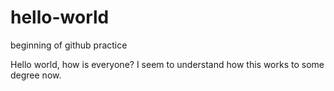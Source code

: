 # hello-world
beginning of github practice

Hello world, how is everyone? I seem to understand how this works to some degree now.

